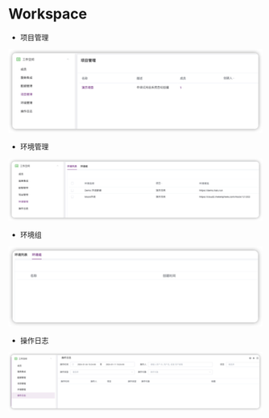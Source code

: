 # Workspace

- 项目管理

![img.png](project.png)

- 环境管理

![img.png](env.png)

- 环境组

![img.png](env-group.png)

- 操作日志

![img.png](logs.png)